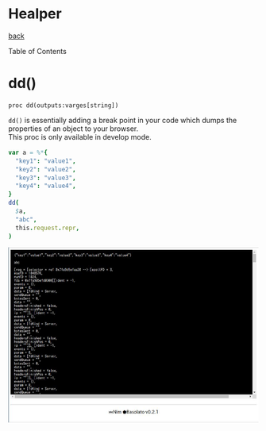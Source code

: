 Healper
===
[back](../README.md)

Table of Contents

<!--ts-->
<!--te-->

# dd()
```
proc dd(outputs:varges[string])
```
`dd()` is essentially adding a break point in your code which dumps the properties of an object to your browser.  
This proc is only available in develop mode.

```nim
var a = %*{
  "key1": "value1",
  "key2": "value2",
  "key3": "value3",
  "key4": "value4",
}
dd(
  $a,
  "abc",
  this.request.repr,
)
```

![dd](helper-dd.jpg)
